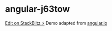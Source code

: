 # angular-j63tow

[Edit on StackBlitz ⚡️](https://stackblitz.com/edit/angular-j63tow)
Demo adapted from [angular.io](https://angular.io/start/start-forms)
